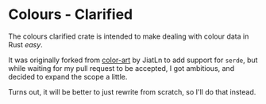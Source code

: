 # Colours - Clarified

The colours clarified crate is intended to make dealing with colour data in Rust *easy*.

It was originally forked from [color-art](https://github.com/JiatLn/color-art) by JiatLn
to add support for `serde`, but while waiting for my pull request to be accepted, I got 
ambitious, and decided to expand the scope a little.


Turns out, it will be better to just rewrite from scratch, so I'll do that instead.
